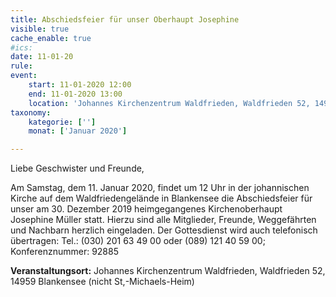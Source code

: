 ```yaml
---
title: Abschiedsfeier für unser Oberhaupt Josephine
visible: true
cache_enable: true
#ics: 
date: 11-01-20
rule: 
event:
	start: 11-01-2020 12:00
	end: 11-01-2020 13:00
	location: 'Johannes Kirchenzentrum Waldfrieden, Waldfrieden 52, 14959 Blankensee (nicht St,-Michaels-Heim)'
taxonomy:
	kategorie: ['']
	monat: ['Januar 2020']

---
```

Liebe Geschwister und Freunde,

Am Samstag, dem 11. Januar 2020, findet um 12 Uhr in der johannischen Kirche auf dem Waldfriedengelände in Blankensee die Abschiedsfeier für unser am 30. Dezember 2019 heimgegangenes Kirchenoberhaupt Josephine Müller statt. Hierzu sind alle Mitglieder, Freunde, Weggefährten und Nachbarn herzlich eingeladen. Der Gottesdienst wird auch telefonisch übertragen: Tel.: (030) 201 63 49 00 oder (089) 121 40 59 00; Konferenznummer: 92885


**Veranstaltungsort:** Johannes Kirchenzentrum Waldfrieden, Waldfrieden 52, 14959 Blankensee (nicht St,-Michaels-Heim)

